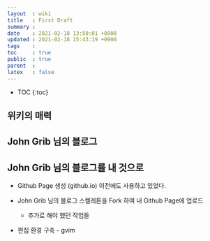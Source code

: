 ```yaml
---
layout  : wiki
title   : First Draft
summary : 
date    : 2021-02-18 13:50:01 +0900
updated : 2021-02-18 15:43:19 +0900
tags    : 
toc     : true
public  : true
parent  : 
latex   : false
---
```

* TOC
{:toc}

## 위키의 매력



## John Grib 님의 블로그



## John Grib 님의 블로그를 내 것으로

* Github Page 생성 (github.io)
이전에도 사용하고 있었다.

* John Grib 님의 블로그 스켈레톤을 Fork 하여 내 Github Page에 업로드
    * 추가로 해야 했던 작업들
    
* 편집 환경 구축 - gvim
 
